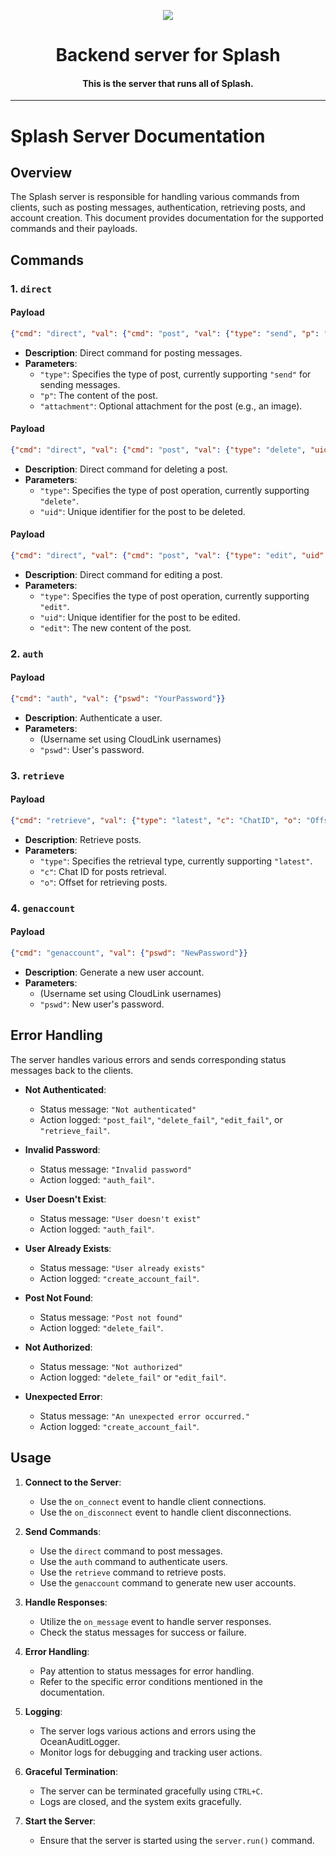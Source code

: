 <p align="center">
  <img src="https://github.com/Splash-Media-Co/server/assets/103071021/8baf6086-d31a-4404-be8a-07c6fc0aed1f)https://github.com/Splash-Media-Co/server/assets/103071021/8baf6086-d31a-4404-be8a-07c6fc0aed1f"/>
</p>

<h1 align="center">Backend server for Splash</h1>
<h4 align="center">This is the server that runs all of Splash.</h4>

---

# Splash Server Documentation

## Overview

The Splash server is responsible for handling various commands from clients, such as posting messages, authentication, retrieving posts, and account creation. This document provides documentation for the supported commands and their payloads.

## Commands

### 1. `direct`

#### Payload
```json
{"cmd": "direct", "val": {"cmd": "post", "val": {"type": "send", "p": "Your post content", "attachment": "Optional attachment"}}}
```

- **Description**: Direct command for posting messages.
- **Parameters**:
  - `"type"`: Specifies the type of post, currently supporting `"send"` for sending messages.
  - `"p"`: The content of the post.
  - `"attachment"`: Optional attachment for the post (e.g., an image).

#### Payload
```json
{"cmd": "direct", "val": {"cmd": "post", "val": {"type": "delete", "uid": "PostUID"}}}
```

- **Description**: Direct command for deleting a post.
- **Parameters**:
  - `"type"`: Specifies the type of post operation, currently supporting `"delete"`.
  - `"uid"`: Unique identifier for the post to be deleted.

#### Payload
```json
{"cmd": "direct", "val": {"cmd": "post", "val": {"type": "edit", "uid": "PostUID", "edit": "Edited post content"}}}
```

- **Description**: Direct command for editing a post.
- **Parameters**:
  - `"type"`: Specifies the type of post operation, currently supporting `"edit"`.
  - `"uid"`: Unique identifier for the post to be edited.
  - `"edit"`: The new content of the post.

### 2. `auth`

#### Payload
```json
{"cmd": "auth", "val": {"pswd": "YourPassword"}}
```

- **Description**: Authenticate a user.
- **Parameters**:
  - (Username set using CloudLink usernames)
  - `"pswd"`: User's password.

### 3. `retrieve`

#### Payload
```json
{"cmd": "retrieve", "val": {"type": "latest", "c": "ChatID", "o": "Offset"}}
```

- **Description**: Retrieve posts.
- **Parameters**:
  - `"type"`: Specifies the retrieval type, currently supporting `"latest"`.
  - `"c"`: Chat ID for posts retrieval.
  - `"o"`: Offset for retrieving posts.

### 4. `genaccount`

#### Payload
```json
{"cmd": "genaccount", "val": {"pswd": "NewPassword"}}
```

- **Description**: Generate a new user account.
- **Parameters**:
  - (Username set using CloudLink usernames)
  - `"pswd"`: New user's password.

## Error Handling

The server handles various errors and sends corresponding status messages back to the clients.

- **Not Authenticated**:
  - Status message: `"Not authenticated"`
  - Action logged: `"post_fail"`, `"delete_fail"`, `"edit_fail"`, or `"retrieve_fail"`.

- **Invalid Password**:
  - Status message: `"Invalid password"`
  - Action logged: `"auth_fail"`.

- **User Doesn't Exist**:
  - Status message: `"User doesn't exist"`
  - Action logged: `"auth_fail"`.

- **User Already Exists**:
  - Status message: `"User already exists"`
  - Action logged: `"create_account_fail"`.

- **Post Not Found**:
  - Status message: `"Post not found"`
  - Action logged: `"delete_fail"`.

- **Not Authorized**:
  - Status message: `"Not authorized"`
  - Action logged: `"delete_fail"` or `"edit_fail"`.

- **Unexpected Error**:
  - Status message: `"An unexpected error occurred."`
  - Action logged: `"create_account_fail"`.

## Usage

1. **Connect to the Server**:
   - Use the `on_connect` event to handle client connections.
   - Use the `on_disconnect` event to handle client disconnections.

2. **Send Commands**:
   - Use the `direct` command to post messages.
   - Use the `auth` command to authenticate users.
   - Use the `retrieve` command to retrieve posts.
   - Use the `genaccount` command to generate new user accounts.

3. **Handle Responses**:
   - Utilize the `on_message` event to handle server responses.
   - Check the status messages for success or failure.

4. **Error Handling**:
   - Pay attention to status messages for error handling.
   - Refer to the specific error conditions mentioned in the documentation.

5. **Logging**:
   - The server logs various actions and errors using the OceanAuditLogger.
   - Monitor logs for debugging and tracking user actions.

6. **Graceful Termination**:
   - The server can be terminated gracefully using `CTRL+C`.
   - Logs are closed, and the system exits gracefully.

7. **Start the Server**:
   - Ensure that the server is started using the `server.run()` command.
